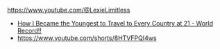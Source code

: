 https://www.youtube.com/@LexieLimitless

- [How I Became the Youngest to Travel to Every Country at 21 - World Record!!](https://youtu.be/N7cKlYTHRzk)
- https://www.youtube.com/shorts/8HTVFPQI4ws
